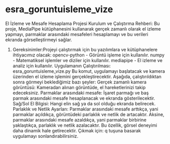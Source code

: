 # esra_goruntuisleme_vize
El İzleme ve Mesafe Hesaplama Projesi Kurulum ve Çalıştırma Rehberi:
Bu proje, MediaPipe kütüphanesini kullanarak gerçek zamanlı olarak el izleme yapmayı, parmaklar arasındaki mesafeleri hesaplamayı ve bu verileri ekranda görselleştirmeyi sağlar.

1. Gereksinimler:Projeyi çalıştırmak için bu yazılımlara ve kütüphanelere ihtiyacımız olacak:
opencv-python - Görüntü işleme için kullanılır.
numpy - Matematiksel işlemler ve diziler için kullanılır.
mediapipe - El izleme ve analiz için kullanılır.
Uygulamanın Çalıştırılması:
esra_goruntuisleme_vize.py Bu komut, uygulamayı başlatacak ve kamera üzerinden el izleme işlemini gerçekleştirecektir. Aşağıda, çalıştırıldıktan sonra görmeyi beklediğimiz bazı şeyler:
Gerçek zamanlı kamera görüntüsü: Kameradan alınan görüntüde, el hareketlerinizi takip edeceksiniz.
Parmaklar arasındaki mesafe: İşaret parmağı ve baş parmak arasındaki mesafe hesaplanacak ve ekranda gösterilecektir.
Sağ/Sol El Bilgisi: Hangi elin sağ ya da sol olduğu ekranda belirecek.
Parlaklık ve Netlik Ayarları: Parmaklar arasındaki mesafe arttıkça, yani parmaklar açıldıkça, görüntüdeki parlaklık ve netlik de artacaktır. Aksine, parmaklar arasındaki mesafe azaldıkça, yani parmaklar birbirine yaklaştıkça, parlaklık ve netlik azalacaktır. Bu özellik, görsel deneyimi daha dinamik hale getirecektir.
Çıkmak için: q tuşuna basarak uygulamayı sonlandırabilirsiniz.
